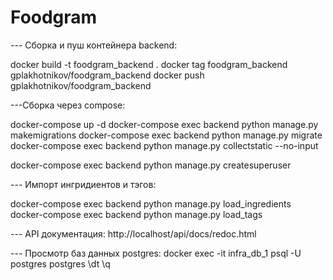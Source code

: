 # Foodgram

--- Сборка и пуш контейнера backend:

docker build -t foodgram_backend .
docker tag foodgram_backend gplakhotnikov/foodgram_backend
docker push gplakhotnikov/foodgram_backend


---Сборка через compose:

docker-compose up -d
docker-compose exec backend python manage.py makemigrations
docker-compose exec backend python manage.py migrate
docker-compose exec backend python manage.py collectstatic --no-input

docker-compose exec backend python manage.py createsuperuser


--- Импорт ингридиентов и тэгов:

docker-compose exec backend python manage.py load_ingredients
docker-compose exec backend python manage.py load_tags


--- API документация:
http://localhost/api/docs/redoc.html


--- Просмотр баз данных postgres:
docker exec -it infra_db_1 psql -U postgres postgres
\dt
\q